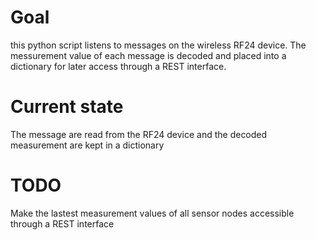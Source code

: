 # Goal
this python script listens to messages on the wireless RF24 device. The messurement value of each message is decoded and placed into a dictionary for later access through a REST interface.

# Current state
The message are read from the RF24 device and the decoded measurement are kept in a dictionary

# TODO
Make the lastest measurement values of all sensor nodes accessible through a REST interface
